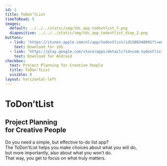 ```yaml
---
id: 2
title: ToDon’tList
timeToRead: 5
images:
  default: ../../../static/img/tdc_app_todontlist_7.png
  diapositive: ../../../static/img/tdc_app_todontlist_diap_2.png
buttons:
  - link: 'https://itunes.apple.com/nl/app/todontlist/id1108348991?l=en&mt=8'
    text: Download for iOS
  - link: 'https://play.google.com/store/apps/details?id=com.todontlist'
    text: Download for Android
checkbox:
  text: Project Planning for Creative People
  title: ToDon’tList
  visible: 0
layout: horizontal-left
---
```


# To&#8203;Don’t&#8203;List

## Project Planning<br>for Creative People

Do you need a simple, but effective to-do list app? <br>
The ToDon’tList helps you make choices about what you will do, <br>
but more importantly, also about what you won’t do. <br>
That way, you get to focus on what truly matters.<br>
<br>
<br>
<br>
<br>
